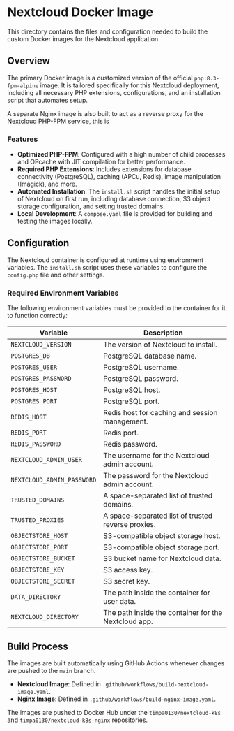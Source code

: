 # Nextcloud Docker Image

This directory contains the files and configuration needed to build the custom Docker images for the Nextcloud application.

## Overview

The primary Docker image is a customized version of the official `php:8.3-fpm-alpine` image. It is tailored specifically for this Nextcloud deployment, including all necessary PHP extensions, configurations, and an installation script that automates setup.

A separate Nginx image is also built to act as a reverse proxy for the Nextcloud PHP-FPM service, this is 

### Features

- **Optimized PHP-FPM**: Configured with a high number of child processes and OPcache with JIT compilation for better performance.
- **Required PHP Extensions**: Includes extensions for database connectivity (PostgreSQL), caching (APCu, Redis), image manipulation (Imagick), and more.
- **Automated Installation**: The `install.sh` script handles the initial setup of Nextcloud on first run, including database connection, S3 object storage configuration, and setting trusted domains.
- **Local Development**: A `compose.yaml` file is provided for building and testing the images locally.

## Configuration

The Nextcloud container is configured at runtime using environment variables. The `install.sh` script uses these variables to configure the `config.php` file and other settings.

### Required Environment Variables

The following environment variables must be provided to the container for it to function correctly:

| Variable                   | Description                                         |
| -------------------------- | --------------------------------------------------- |
| `NEXTCLOUD_VERSION`        | The version of Nextcloud to install.                |
| `POSTGRES_DB`              | PostgreSQL database name.                           |
| `POSTGRES_USER`            | PostgreSQL username.                                |
| `POSTGRES_PASSWORD`        | PostgreSQL password.                                |
| `POSTGRES_HOST`            | PostgreSQL host.                                    |
| `POSTGRES_PORT`            | PostgreSQL port.                                    |
| `REDIS_HOST`               | Redis host for caching and session management.      |
| `REDIS_PORT`               | Redis port.                                         |
| `REDIS_PASSWORD`           | Redis password.                                     |
| `NEXTCLOUD_ADMIN_USER`     | The username for the Nextcloud admin account.       |
| `NEXTCLOUD_ADMIN_PASSWORD` | The password for the Nextcloud admin account.       |
| `TRUSTED_DOMAINS`          | A space-separated list of trusted domains.          |
| `TRUSTED_PROXIES`          | A space-separated list of trusted reverse proxies.  |
| `OBJECTSTORE_HOST`         | S3-compatible object storage host.                  |
| `OBJECTSTORE_PORT`         | S3-compatible object storage port.                  |
| `OBJECTSTORE_BUCKET`       | S3 bucket name for Nextcloud data.                  |
| `OBJECTSTORE_KEY`          | S3 access key.                                      |
| `OBJECTSTORE_SECRET`       | S3 secret key.                                      |
| `DATA_DIRECTORY`           | The path inside the container for user data.        |
| `NEXTCLOUD_DIRECTORY`      | The path inside the container for the Nextcloud app.|

## Build Process

The images are built automatically using GitHub Actions whenever changes are pushed to the `main` branch.

-   **Nextcloud Image**: Defined in `.github/workflows/build-nextcloud-image.yaml`.
-   **Nginx Image**: Defined in `.github/workflows/build-nginx-image.yaml`.

The images are pushed to Docker Hub under the `timpa0130/nextcloud-k8s` and `timpa0130/nextcloud-k8s-nginx` repositories. 